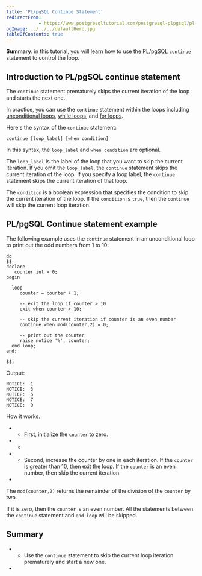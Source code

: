 ```yaml
---
title: 'PL/pgSQL Continue Statement'
redirectFrom: 
            - https://www.postgresqltutorial.com/postgresql-plpgsql/pl-pgsql-continue/
ogImage: ../../../defaultHero.jpg
tableOfContents: true
---
```


**Summary**: in this tutorial, you will learn how to use the PL/pgSQL `continue` statement to control the loop.



## Introduction to PL/pgSQL continue statement



The `continue` statement prematurely skips the current iteration of the loop and starts the next one.



In practice, you can use the `continue` statement within the loops including [unconditional loops,](https://www.postgresqltutorial.com/postgresql-plpgsql/plpgsql-loop-statements/) [while loops](https://www.postgresqltutorial.com/plpgsql-while-loop/), and [for loops](https://www.postgresqltutorial.com/postgresql-plpgsql/plpgsql-for-loop/).



Here's the syntax of the `continue` statement:



```
continue [loop_label] [when condition]
```



In this syntax, the `loop_label` and `when condition` are optional.



The `loop_label` is the label of the loop that you want to skip the current iteration. If you omit the `loop_label`, the `continue` statement skips the current iteration of the loop. If you specify a loop label, the `continue` statement skips the current iteration of that loop.



The `condition` is a boolean expression that specifies the condition to skip the current iteration of the loop. If the `condition` is `true`, then the `continue` will skip the current loop iteration.



## PL/pgSQL Continue statement example



The following example uses the `continue` statement in an unconditional loop to print out the odd numbers from 1 to 10:



```
do
$$
declare
   counter int = 0;
begin

  loop
     counter = counter + 1;

	 -- exit the loop if counter > 10
	 exit when counter > 10;

	 -- skip the current iteration if counter is an even number
	 continue when mod(counter,2) = 0;

	 -- print out the counter
	 raise notice '%', counter;
  end loop;
end;

$$;
```



Output:



```
NOTICE:  1
NOTICE:  3
NOTICE:  5
NOTICE:  7
NOTICE:  9
```



How it works.



- - First, initialize the `counter` to zero.
- -
- - Second, increase the counter by one in each iteration. If the `counter` is greater than 10, then [exit ](https://www.postgresqltutorial.com/postgresql-plpgsql/plpgsql-exit/)the loop. If the `counter` is an even number, then skip the current iteration.
- 


The `mod(counter,2)` returns the remainder of the division of the `counter` by two.



If it is zero, then the `counter` is an even number. All the statements between the `continue` statement and `end loop` will be skipped.



## Summary



- - Use the `continue` statement to skip the current loop iteration prematurely and start a new one.
- 

